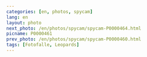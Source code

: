 ```yaml
---
categories: [en, photos, spycam]
lang: en
layout: photo
next_photo: /en/photos/spycam/spycam-P0000464.html
picname: P0000461
prev_photo: /en/photos/spycam/spycam-P0000460.html
tags: [Fotofalle, Leopards]
---
```

